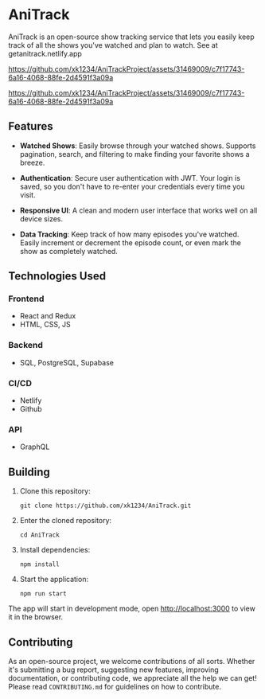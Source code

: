 # AniTrack

AniTrack is an open-source show tracking service that lets you easily keep track of all the shows you've watched and plan to watch. See at getanitrack.netlify.app

https://github.com/xk1234/AniTrackProject/assets/31469009/c7f17743-6a16-4068-88fe-2d4591f3a09a



https://github.com/xk1234/AniTrackProject/assets/31469009/c7f17743-6a16-4068-88fe-2d4591f3a09a



## Features

- **Watched Shows**: Easily browse through your watched shows. Supports pagination, search, and filtering to make finding your favorite shows a breeze.

- **Authentication**: Secure user authentication with JWT. Your login is saved, so you don't have to re-enter your credentials every time you visit.

- **Responsive UI**: A clean and modern user interface that works well on all device sizes.

- **Data Tracking**: Keep track of how many episodes you've watched. Easily increment or decrement the episode count, or even mark the show as completely watched.

## Technologies Used

### Frontend
- React and Redux
- HTML, CSS, JS

### Backend
- SQL, PostgreSQL, Supabase

### CI/CD
- Netlify
- Github

### API
- GraphQL

## Building

1. Clone this repository: 
    ```
    git clone https://github.com/xk1234/AniTrack.git
    ```
2. Enter the cloned repository:
    ```
    cd AniTrack
    ```
3. Install dependencies:
    ```
    npm install
    ```

4. Start the application:
    ```
    npm run start
    ```
The app will start in development mode, open [http://localhost:3000](http://localhost:3000) to view it in the browser.

## Contributing

As an open-source project, we welcome contributions of all sorts. Whether it's submitting a bug report, suggesting new features, improving documentation, or contributing code, we appreciate all the help we can get! Please read `CONTRIBUTING.md` for guidelines on how to contribute.

